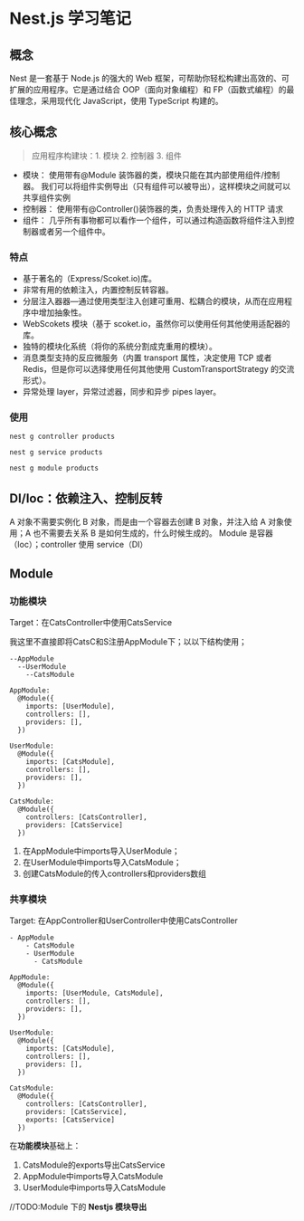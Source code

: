 # Nest.js 学习笔记

## 概念

Nest 是一套基于 Node.js 的强大的 Web 框架，可帮助你轻松构建出高效的、可扩展的应用程序。它是通过结合 OOP（面向对象编程）和 FP（函数式编程）的最佳理念，采用现代化 JavaScript，使用 TypeScript 构建的。
## 核心概念

> 应用程序构建块：1. 模块 2. 控制器 3. 组件

- 模块：
  使用带有@Module 装饰器的类，模块只能在其内部使用组件/控制器。 我们可以将组件实例导出（只有组件可以被导出），这样模块之间就可以共享组件实例
- 控制器：
  使用带有@Controller()装饰器的类，负责处理传入的 HTTP 请求
- 组件：
  几乎所有事物都可以看作一个组件，可以通过构造函数将组件注入到控制器或者另一个组件中。

### 特点

- 基于著名的（Express/Scoket.io)库。
- 非常有用的依赖注入，内置控制反转容器。
- 分层注入器器—通过使用类型注入创建可重用、松耦合的模块，从而在应用程序中增加抽象性。
- WebScokets 模块（基于 scoket.io，虽然你可以使用任何其他使用适配器的库。
- 独特的模块化系统（将你的系统分割成克重用的模块）。
- 消息类型支持的反应微服务（内置 transport 属性，决定使用 TCP 或者 Redis，但是你可以选择使用任何其他使用 CustomTransportStrategy 的交流形式）。
- 异常处理 layer，异常过滤器，同步和异步 pipes layer。


### 使用

```
nest g controller products

nest g service products

nest g module products
```

## DI/Ioc：依赖注入、控制反转

A 对象不需要实例化 B 对象，而是由一个容器去创建 B 对象，并注入给 A 对象使用；A 也不需要去关系 B 是如何生成的，什么时候生成的。
Module 是容器（Ioc）；controller 使用 service（DI）

## Module

### 功能模块
Target：在CatsController中使用CatsService

我这里不直接即将CatsC和S注册AppModule下；以以下结构使用；
```
--AppModule
  --UserModule
    --CatsModule
```

```
AppModule:
  @Module({
    imports: [UserModule],
    controllers: [],
    providers: [],
  })
```

```
UserModule:
  @Module({
    imports: [CatsModule],
    controllers: [],
    providers: [],
  })
```

```
CatsModule:
  @Module({
    controllers: [CatsController],
    providers: [CatsService]
  })
```

1. 在AppModule中imports导入UserModule；
2. 在UserModule中imports导入CatsModule；
3. 创建CatsModule的传入controllers和providers数组

### 共享模块
Target: 在AppController和UserController中使用CatsController
```
- AppModule
    - CatsModule
    - UserModule
      - CatsModule
```


```
AppModule:
  @Module({
    imports: [UserModule, CatsModule],
    controllers: [],
    providers: [],
  })
```

```
UserModule:
  @Module({
    imports: [CatsModule],
    controllers: [],
    providers: [],
  })
```

```
CatsModule:
  @Module({
    controllers: [CatsController],
    providers: [CatsService],
    exports: [CatsService]
  })
```


在**功能模块**基础上：
1. CatsModule的exports导出CatsService
2. AppModule中imports导入CatsModule
3. UserModule中imports导入CatsModule

//TODO:Module 下的  **Nestjs 模块导出**